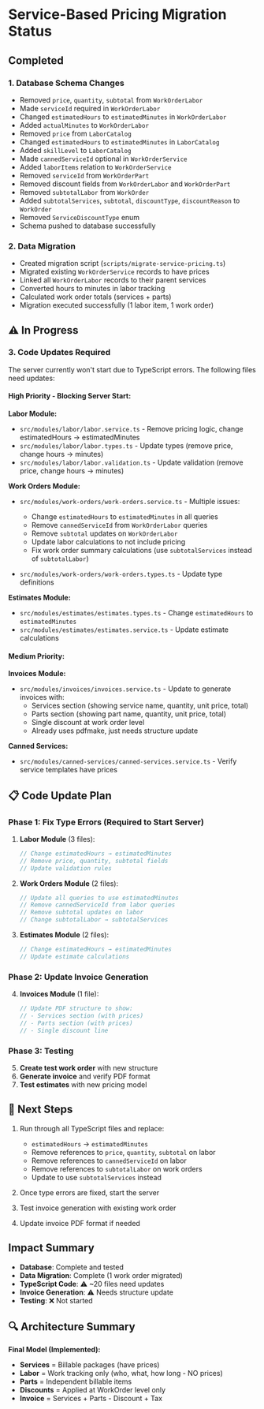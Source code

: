 # Service-Based Pricing Migration Status

##  Completed

### 1. Database Schema Changes
-  Removed `price`, `quantity`, `subtotal` from `WorkOrderLabor`
-  Made `serviceId` required in `WorkOrderLabor`
-  Changed `estimatedHours` to `estimatedMinutes` in `WorkOrderLabor`
-  Added `actualMinutes` to `WorkOrderLabor`
-  Removed `price` from `LaborCatalog`
-  Changed `estimatedHours` to `estimatedMinutes` in `LaborCatalog`
-  Added `skillLevel` to `LaborCatalog`
-  Made `cannedServiceId` optional in `WorkOrderService`
-  Added `laborItems` relation to `WorkOrderService`
-  Removed `serviceId` from `WorkOrderPart`
-  Removed discount fields from `WorkOrderLabor` and `WorkOrderPart`
-  Removed `subtotalLabor` from `WorkOrder`
-  Added `subtotalServices`, `subtotal`, `discountType`, `discountReason` to `WorkOrder`
-  Removed `ServiceDiscountType` enum
-  Schema pushed to database successfully

### 2. Data Migration
-  Created migration script (`scripts/migrate-service-pricing.ts`)
-  Migrated existing `WorkOrderService` records to have prices
-  Linked all `WorkOrderLabor` records to their parent services
-  Converted hours to minutes in labor tracking
-  Calculated work order totals (services + parts)
-  Migration executed successfully (1 labor item, 1 work order)

## ⚠️ In Progress

### 3. Code Updates Required

The server currently won't start due to TypeScript errors. The following files need updates:

#### High Priority - Blocking Server Start:

**Labor Module:**
- `src/modules/labor/labor.service.ts` - Remove pricing logic, change estimatedHours → estimatedMinutes
- `src/modules/labor/labor.types.ts` - Update types (remove price, change hours → minutes)
- `src/modules/labor/labor.validation.ts` - Update validation (remove price, change hours → minutes)

**Work Orders Module:**
- `src/modules/work-orders/work-orders.service.ts` - Multiple issues:
  - Change `estimatedHours` to `estimatedMinutes` in all queries
  - Remove `cannedServiceId` from `WorkOrderLabor` queries
  - Remove `subtotal` updates on `WorkOrderLabor`
  - Update labor calculations to not include pricing
  - Fix work order summary calculations (use `subtotalServices` instead of `subtotalLabor`)
  
- `src/modules/work-orders/work-orders.types.ts` - Update type definitions

**Estimates Module:**
- `src/modules/estimates/estimates.types.ts` - Change `estimatedHours` to `estimatedMinutes`
- `src/modules/estimates/estimates.service.ts` - Update estimate calculations

#### Medium Priority:

**Invoices Module:**
- `src/modules/invoices/invoices.service.ts` - Update to generate invoices with:
  - Services section (showing service name, quantity, unit price, total)
  - Parts section (showing part name, quantity, unit price, total)
  - Single discount at work order level
  - Already uses pdfmake, just needs structure update

**Canned Services:**
- `src/modules/canned-services/canned-services.service.ts` - Verify service templates have prices

## 📋 Code Update Plan

### Phase 1: Fix Type Errors (Required to Start Server)

1. **Labor Module** (3 files):
   ```typescript
   // Change estimatedHours → estimatedMinutes
   // Remove price, quantity, subtotal fields
   // Update validation rules
   ```

2. **Work Orders Module** (2 files):
   ```typescript
   // Update all queries to use estimatedMinutes
   // Remove cannedServiceId from labor queries
   // Remove subtotal updates on labor
   // Change subtotalLabor → subtotalServices
   ```

3. **Estimates Module** (2 files):
   ```typescript
   // Change estimatedHours → estimatedMinutes
   // Update estimate calculations
   ```

### Phase 2: Update Invoice Generation

4. **Invoices Module** (1 file):
   ```typescript
   // Update PDF structure to show:
   // - Services section (with prices)
   // - Parts section (with prices)
   // - Single discount line
   ```

### Phase 3: Testing

5. **Create test work order** with new structure
6. **Generate invoice** and verify PDF format
7. **Test estimates** with new pricing model

## 🎯 Next Steps

1. Run through all TypeScript files and replace:
   - `estimatedHours` → `estimatedMinutes`
   - Remove references to `price`, `quantity`, `subtotal` on labor
   - Remove references to `cannedServiceId` on labor
   - Remove references to `subtotalLabor` on work orders
   - Update to use `subtotalServices` instead

2. Once type errors are fixed, start the server

3. Test invoice generation with existing work order

4. Update invoice PDF format if needed

##  Impact Summary

- **Database**:  Complete and tested
- **Data Migration**:  Complete (1 work order migrated)
- **TypeScript Code**: ⚠️ ~20 files need updates
- **Invoice Generation**: ⚠️ Needs structure update
- **Testing**: ❌ Not started

## 🔍 Architecture Summary

**Final Model (Implemented):**
- **Services** = Billable packages (have prices)
- **Labor** = Work tracking only (who, what, how long - NO prices)
- **Parts** = Independent billable items
- **Discounts** = Applied at WorkOrder level only
- **Invoice** = Services + Parts - Discount + Tax
